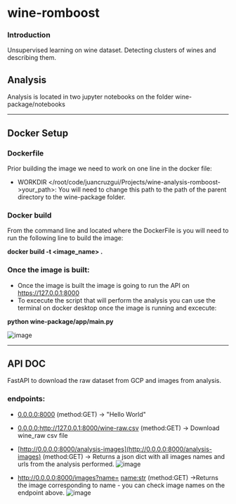 # wine-romboost
### Introduction
Unsupervised learning on wine dataset. Detecting clusters of wines and describing them.
## Analysis
Analysis is located in two jupyter notebooks on the folder wine-package/notebooks

 ---
 
## Docker Setup
### Dockerfile
Prior building the image we need to work on one line in the docker file:
- WORKDIR </root/code/juancruzgui/Projects/wine-analysis-romboost->your_path>: You will need to change this path to the path of the parent directory to the wine-package folder.
### Docker build
From the command line and located where the DockerFile is you will need to run the following line to build the image:

**docker build -t <image_name> .**

### Once the image is built:
- Once the image is built the image is going to run the API on https://127.0.0.1:8000
- To excecute the script that will perform the analysis you can use the terminal on docker desktop once the image is running and excecute:

**python wine-package/app/main.py**

![image](https://github.com/juancruzgui/wine-romboost/assets/71938321/a61d6f0e-0230-4f47-bc71-696be9888096)

---
## API DOC
FastAPI to download the raw dataset from GCP and images from analysis.

### endpoints:
- [0.0.0.0:8000](http://0.0.0.0:8000/) (method:GET) -> "Hello World"
- [0.0.0.0:](http://0.0.0.0:8000/wine-raw.csv)http://127.0.0.1:8000/wine-raw.csv (method:GET) -> Download wine_raw csv file
- [http://0.0.0.0:8000/analysis-images](http://0.0.0.0:8000/analysis-images) (method:GET) -> Returns a json dict with all images names and urls from the analysis performed.
![image](https://github.com/juancruzgui/wine-romboost/assets/71938321/f8ca353b-9b5a-4f7e-812a-3b5e46306de0)

- http://0.0.0.0:8000/images?name= <name:str> (method:GET) ->Returns the image corresponding to name - you can check image names on the endpoint above.
![image](https://github.com/juancruzgui/wine-romboost/assets/71938321/9335c179-c937-41bb-8eb1-223598da86f6)


